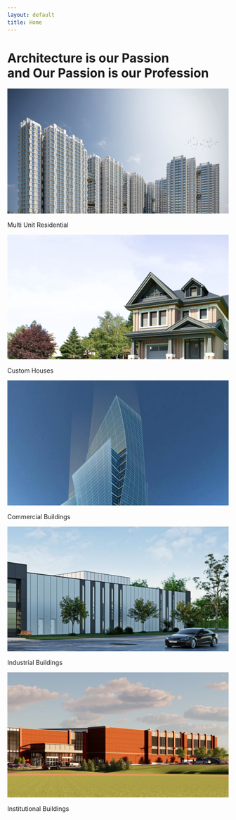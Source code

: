 ```yaml
---
layout: default
title: Home
---
```


<div class="hero">
  <h1>Architecture is our Passion<br>and Our Passion is our Profession</h1>
</div>

<div class="carousel-wrapper">
  <div class="carousel" id="imageCarousel">
    <div class="slide"><img src="/images/Multi unit Residential.tif" alt="Multi Unit Residential"><p>Multi Unit Residential</p></div>
    <div class="slide"><img src="/images/Custom Houses.tif" alt="Custom Houses"><p>Custom Houses</p></div>
    <div class="slide"><img src="/images/Commercial Buildings.tif" alt="Commercial Buildings"><p>Commercial Buildings</p></div>
    <div class="slide"><img src="/images/Industrial Buildings.tif" alt="Industrial Buildings"><p>Industrial Buildings</p></div>
    <div class="slide"><img src="/images/Institutional Buildings.tif" alt="Institutional Buildings"><p>Institutional Buildings</p></div>
 </div>
</div>

<script>
  document.addEventListener("DOMContentLoaded", function () {
    const carousel = document.getElementById('imageCarousel');
    const slides = document.querySelectorAll('.slide');
    let index = 0;

    function rotateCarousel() {
      index = (index + 1) % slides.length;
      const offset = -index * 100;
      carousel.style.transform = `translateX(${offset}%)`;
    }

    setInterval(rotateCarousel, 5000); // change every 5 seconds
  });
</script>
